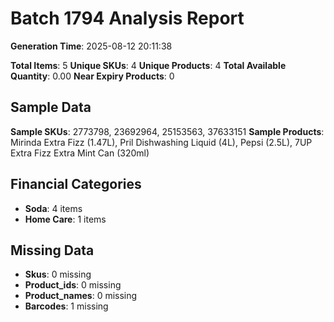 # Batch 1794 Analysis Report

**Generation Time**: 2025-08-12 20:11:38

**Total Items**: 5
**Unique SKUs**: 4
**Unique Products**: 4
**Total Available Quantity**: 0.00
**Near Expiry Products**: 0

## Sample Data
**Sample SKUs**: 2773798, 23692964, 25153563, 37633151
**Sample Products**: Mirinda Extra Fizz (1.47L), Pril Dishwashing Liquid (4L), Pepsi (2.5L), 7UP Extra Fizz Extra Mint Can (320ml)

## Financial Categories
- **Soda**: 4 items
- **Home Care**: 1 items

## Missing Data
- **Skus**: 0 missing
- **Product_ids**: 0 missing
- **Product_names**: 0 missing
- **Barcodes**: 1 missing
